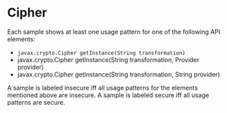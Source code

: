 # Cipher
Each sample shows at least one usage pattern for one of the following API elements:
* `javax.crypto.Cipher getInstance(String transformation)`
* javax.crypto.Cipher getInstance(String transformation, Provider provider)
* javax.crypto.Cipher getInstance(String transformation, String provider)

A sample is labeled insecure iff all usage patterns for the elements mentioned above are insecure. A sample is labeled secure iff all usage patterns are secure.
